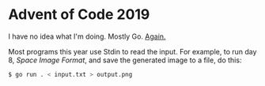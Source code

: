 # Advent of Code 2019

I have no idea what I'm doing. Mostly Go.
[Again.](https://github.com/bake/adventofcode-2018)

Most programs this year use Stdin to read the input. For example, to run day 8,
_Space Image Format_, and save the generated image to a file, do this:

```bash
$ go run . < input.txt > output.png
```

